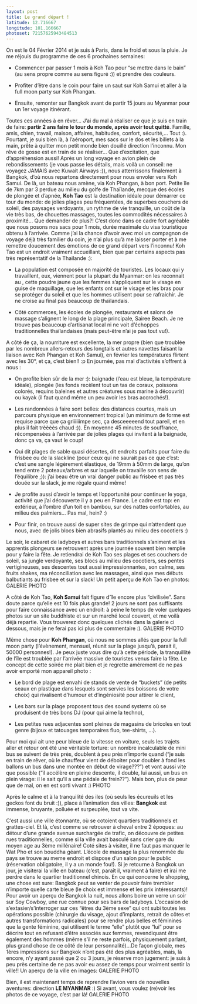 ```yaml
---
layout: post
title: Le grand départ !
latitude: 12.716667
longitude: 101.166667
photoset: 72157625943484513
---
```


On est le 04 Février 2014 et je suis à Paris, dans le froid et sous la pluie. Je me réjouis du programme de ces 6 prochaines semaines:

* Commencer par passer 1 mois à Koh Tao pour “se mettre dans le bain” (au sens propre comme au sens figuré :)) et prendre des couleurs.

* Profiter d’être dans le coin pour faire un saut sur Koh Samui et aller à la full moon party sur Koh Phangan.

* Ensuite, remonter sur Bangkok avant de partir 15 jours au Myanmar pour un 1er voyage itinérant.

Toutes ces années à en rêver…
J’ai du mal à réaliser ce que je suis en train de faire: **partir 2 ans faire le tour du monde, après avoir tout quitté**. Famille, amis, chien, travail, maison, affaires, habitudes, confort, sécurité,… Tout :). Pourtant, je suis bien là, à l’aéroport, mes sacs sur le dos et les billets à la main, prête à quitter mon petit monde bien douillé direction l’inconnu. Mon rêve de gosse est en train de se réaliser… Que d’excitation, que d’appréhension aussi! Après un long voyage en avion plein de rebondissements (je vous passe les détails, mais voilà un conseil: ne voyagez JAMAIS avec Kuwait Airways :)), nous atterrissons finalement à Bangkok, d’où nous repartons directement pour nous envoler vers Koh Samui. De là, un bateau nous amène, via Koh Phangan, à bon port. Petite île de 7km par 3 perdue au milieu du golfe de Thaïlande, mecque des écoles de plongée et d’apnée, **Koh Tao** est la destination idéale pour démarrer ce tour du monde: de jolies plages peu fréquentées, de superbes couchers de soleil, des paysages verdoyants, un rythme de vie tranquille, un coût de la vie très bas, de chouettes massages, toutes les commodités nécessaires à proximité… Que demander de plus?! C’est donc dans ce cadre fort agréable que nous posons nos sacs pour 1 mois, durée maximale du visa touristique obtenu à l’arrivée. Comme j’ai la chance d’avoir avec moi un compagnon de voyage déjà très familier du coin, je n’ai plus qu’à me laisser porter et à me remettre doucement des émotions de ce grand départ vers l’inconnu! Koh Tao est un endroit vraiment accueillant, bien que par certains aspects pas très représentatif de la Thailande :):

* La population est composée en majorité de touristes. Les locaux qui y travaillent, eux, viennent pour la plupart du Myanmar: on les reconnait au , cette poudre jaune que les femmes s’appliquent sur le visage en guise de maquillage, que les enfants ont sur le visage et les bras pour se protéger du soleil et que les hommes utilisent pour se rafraichir. Je ne croise au final pas beaucoup de thaïlandais.

* Côté commerces, les écoles de plongée, restaurants et salons de massage s’alignent le long de la plage principale, Sairee Beach. Je ne trouve pas beaucoup d’artisanat local ni ne voit d’échoppes traditionnelles thaïlandaises (mais peut-être n’ai je pas tout vu!).

A côté de ça, la nourriture est excellente, la mer propre (bien que troublée par les nombreux allers-retours des longtails et autres navettes faisant la liaison avec Koh Phangan et Koh Samui), en février les températures flirtent avec les 30°, et ça, c’est bien!! :p En journée, pas mal d’activités s’offrent à nous :

* On profite bien sûr de la mer :): baignade (l’eau est bleue, la température idéale), plongée (les fonds recèlent tout un tas de coraux, poissons colorés, requins baleines et autres créatures sous marine à découvrir) ou kayak (il faut quand même un peu avoir les bras accrochés!).

* Les randonnées à faire sont belles: des distances courtes, mais un parcours physique en environnement tropical (un minimum de forme est requise parce que ça griiiiiimpe sec, ça desceeeeend tout pareil, et en plus il fait trèèèès chaud :)). En moyenne 45 minutes de souffrance, récompensées à l’arrivée par de jolies plages qui invitent à la baignade, donc ça va, ça vaut le coup!

* Qui dit plages de sable quasi désertes, dit endroits parfaits pour faire du frisbee ou de la slackline (pour ceux qui ne saurait pas ce que c’est: c’est une sangle légèrement élastique, de 19mm à 50mm de large, qu’on tend entre 2 poteaux/arbres et sur laquelle on travaille son sens de l’équilibre ;)): j’ai beau être un vrai danger public au frisbee et pas très douée sur la slack, je me régale quand même!

* Je profite aussi d’avoir le temps et l’opportunité pour continuer le yoga, activité que j’ai découverte il y a peu en France. Le cadre est top: en extérieur, à l’ombre d’un toit en bambou, sur des nattes confortables, au milieu des palmiers… Pas mal, hein? :)

* Pour finir, on trouve aussi de super sites de grimpe qui n’attendent que nous, avec de jolis blocs bien abrasifs plantés au milieu des cocotiers :)

Le soir, le cabaret de ladyboys et autres bars traditionnels s’animent et les apprentis plongeurs se retrouvent après une journée souvent bien remplie pour y faire la fête. Je retiendrai de Koh Tao ses plages et ses couchers de soleil, sa jungle verdoyante, ses blocs au milieu des cocotiers, ses pentes vertigineuses, ses descentes tout aussi impressionnantes, son calme, ses fruits shakes, ma réconciliation avec les massages, ainsi que mes débuts balbutiants au frisbee et sur la slack!   Un petit aperçu de Koh Tao en photos:
                            GALERIE PHOTO

A côté de Koh Tao, **Koh Samui** fait figure d’île encore plus “civilisée”. Sans doute parce qu’elle est 10 fois plus grande! 2 jours ne sont pas suffisants pour faire connaissance avec un endroit: à peine le temps de voler quelques photos sur un site buddhiste et sur un marché local couvert, et me voilà déjà repartie. Vous trouverez donc quelques clichés dans la galerie ci dessous, mais je ne ferai pas ici plus de commentaire :).
                            GALERIE PHOTO

Même chose pour **Koh Phangan**, où nous ne sommes allés que pour la full moon party (l’évènement, mensuel, réunit sur la plage jusqu’à, parait il, 50000 personnes!). Je peux juste vous dire qu’à cette période, la tranquillité de l’île est troublée par l’arrivée massive de touristes venus faire la fête. Le concept de cette soirée me plait bien et je regrette amèrement de ne pas avoir emporté mon appareil photo :

* Le bord de plage est envahi de stands de vente de “buckets” (de petits seaux en plastique dans lesquels sont servies les boissons de votre choix) qui rivalisent d’humour et d’ingéniosité pour attirer le client,

* Les bars sur la plage proposent tous des sound systems où se produisent de très bons DJ (pour qui aime la techno),

* Les petites rues adjacentes sont pleines de magasins de bricoles en tout genre (bijoux et tatouages temporaires fluo, tee-shirts, …).

Pour moi qui ait une peur bleue de la vitesse en voiture, seuls les trajets aller et retour ont été une véritable torture: un nombre incalculable de mini bus se suivent de très près, doublent à peu près n’importe quand (“je suis en train de rêver, où le chauffeur vient de déboiter pour doubler à fond les ballons un bus dans une montée en début de virage???”) et vont aussi vite que possible (“il accélère en pleine descente, il double, lui aussi, un bus en plein virage: il le sait qu’il a une pédale de frein??”). Mais bon, plus de peur que de mal, on en est sorti vivant :)
              PHOTO

Après le calme et à la tranquilité des iles (où seuls les écureuils et les geckos font du bruit :)), place à l’animation des villes: **Bangkok** est immense, bruyante, polluée et surpeuplée, tout va vite.

C’est aussi une ville étonnante, où se cotoient quartiers traditionnels et grattes-ciel. Et là, c’est comme se retrouver à cheval entre 2 époques: au détour d’une grande avenue surchargée de trafic, on découvre de petites rues traditionnelles, comme si la ville avait basculé sans crier gare du moyen age au 3ème millénaire! Coté sites à visiter, il ne faut pas manquer le Wat Pho et son bouddha géant. L’école de massage la plus renommée du pays se trouve au meme endroit et dispose d’un salon pour le public (réservation obligatoire, il y a un monde fou!). Si je retourne à Bangkok un jour, je visiterai la ville en bateau (c’est, paraît il, vraiment à faire) et irai me perdre dans le quartier traditionnel chinois. En ce qui concerne le shopping, une chose est sure: Bangkok peut se venter de pouvoir faire trembler n’importe quelle carte bleue (le choix est immense et les prix intéressants)! Pour avoir un aperçu de Bangkok la nuit, nous allons boire un verre un soir sur Soy Cowboy, une rue connue pour ses bars de ladyboys. L’occasion de s’extasier/s’interroger sur ces “êtres du 3ème sexe” qui ont subi toutes les opérations possible (chirurgie du visage, ajout d’implants, retrait de côtes et autres transformations radicales) pour se rendre plus belles et féminines que la gente féminine, qui utilisent le terme “elle” plutôt que “lui” pour se décrire tout en refusant d’être associés aux femmes, revendiquant être également des hommes (même s’il ne reste parfois, physiquement parlant, plus grand chose de ce côté de leur personnalité)…De façon globale, mes 1ères impressions sur Bangkok n’ont pas été des plus agréables, mais, là encore, n’y ayant passé que 2 ou 3 jours, je réserve mon jugement: je suis à peu près certaine de ne pas avoir eu assez de temps pour vraiment sentir la ville!!   Un aperçu de la ville en images:
                                    GALERIE PHOTO

Bien, il est maintenant temps de reprendre l’avion vers de nouvelles aventures:
direction **LE MYANMAR** :)
  Si avant, vous voulez (re)voir les photos de ce voyage, c’est par là!
                                      GALERIE PHOTO
